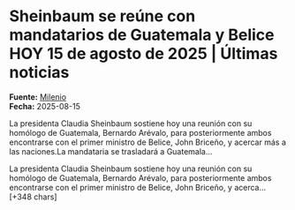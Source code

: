 # Sheinbaum se reúne con mandatarios de Guatemala y Belice HOY 15 de agosto de 2025 | Últimas noticias

**Fuente:** [Milenio](https://www.milenio.com/politica/sheinbaum-se-reune-con-arevalo-briceno-hoy-15-de-agosto-en-vivo)  
**Fecha:** 2025-08-15

La presidenta Claudia Sheinbaum sostiene hoy una reunión con su homólogo de Guatemala, Bernardo Arévalo, para posteriormente ambos encontrarse con el primer ministro de Belice, John Briceño, y acercar más a las naciones.La mandataria se trasladará a Guatemala…

La presidenta Claudia Sheinbaum sostiene hoy una reunión con su homólogo de Guatemala, Bernardo Arévalo, para posteriormente ambos encontrarse con el primer ministro de Belice, John Briceño, y acerca… [+348 chars]
